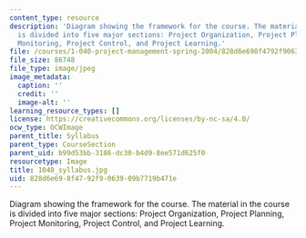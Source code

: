 ```yaml
---
content_type: resource
description: 'Diagram showing the framework for the course. The material in the course
  is divided into five major sections: Project Organization, Project Planning, Project
  Monitoring, Project Control, and Project Learning.'
file: /courses/1-040-project-management-spring-2004/828d6e698f4792f9063909b7719b471e_1040_syllabus.jpg
file_size: 86748
file_type: image/jpeg
image_metadata:
  caption: ''
  credit: ''
  image-alt: ''
learning_resource_types: []
license: https://creativecommons.org/licenses/by-nc-sa/4.0/
ocw_type: OCWImage
parent_title: Syllabus
parent_type: CourseSection
parent_uid: b99d53bb-3186-dc30-b4d9-8ee571d625f0
resourcetype: Image
title: 1040_syllabus.jpg
uid: 828d6e69-8f47-92f9-0639-09b7719b471e
---
```

Diagram showing the framework for the course. The material in the course is divided into five major sections: Project Organization, Project Planning, Project Monitoring, Project Control, and Project Learning.